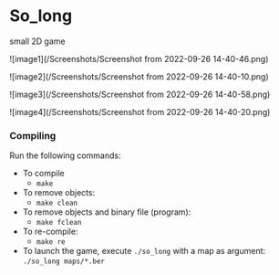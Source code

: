 # So_long

small 2D game

![image1](/Screenshots/Screenshot from 2022-09-26 14-40-46.png)

![image2](/Screenshots/Screenshot from 2022-09-26 14-40-10.png)

![image3](/Screenshots/Screenshot from 2022-09-26 14-40-58.png)

![image4](/Screenshots/Screenshot from 2022-09-26 14-40-20.png)

### Compiling

Run the following commands:

* To compile
	- `make`
* To remove objects:
	- `make clean`
* To remove objects and binary file (program):
	- `make fclean`
* To re-compile:
	- `make re`
* To launch the game, execute `./so_long` with a map as argument: \
`./so_long maps/*.ber`
